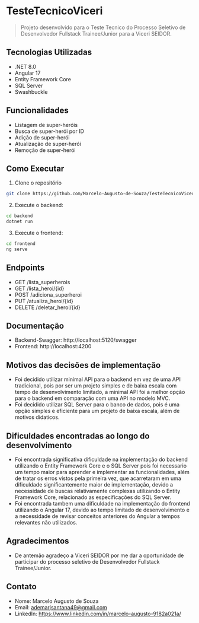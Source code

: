 # TesteTecnicoViceri

> Projeto desenvolvido para o Teste Tecnico do Processo Seletivo de Desenvolvedor Fullstack Trainee/Junior para a Viceri SEIDOR.

## Tecnologias Utilizadas
- .NET 8.0
- Angular 17
- Entity Framework Core
- SQL Server
- Swashbuckle

## Funcionalidades
- Listagem de super-heróis
- Busca de super-herói por ID
- Adição de super-herói
- Atualização de super-herói
- Remoção de super-herói

## Como Executar
1. Clone o repositório
```bash
git clone https://github.com/Marcelo-Augusto-de-Souza/TesteTecnicoViceri.git
```
2. Execute o backend:
```bash
cd backend
dotnet run
```
3. Execute o frontend:
```bash
cd frontend
ng serve
```

## Endpoints
- GET /lista_superherois
- GET /lista_heroi/{id}
- POST /adiciona_superheroi
- PUT /atualiza_heroi/{id}
- DELETE /deletar_heroi/{id}

## Documentação
- Backend-Swagger: http://localhost:5120/swagger
- Frontend: http://localhost:4200

## Motivos das decisões de implementação
- Foi decidido utilizar minimal API para o backend em vez de uma API tradicional, pois por ser um projeto simples e de baixa escala com tempo de desenvolvimento limitado, a minimal API foi a melhor opção para o backend em comparação com uma API no modelo MVC.
- Foi decidido utilizar SQL Server para o banco de dados, pois é uma opção simples e eficiente para um projeto de baixa escala, além de motivos didaticos.

## Dificuldades encontradas ao longo do desenvolvimento
- Foi encontrada significativa dificuldade na implementação do backend utilizando o Entity Framework Core e o SQL Server pois foi necessario um tempo maior para aprender e implementar as funcionalidades, além de tratar os erros vistos pela primeira vez, que acarretaram em uma dificuldade significantemente maior de implementação, devido a necessidade de buscas relativamente complexas utilizando o Entity Framework Core, relacionado as especificações do SQL Server.
- Foi encontrada tambem uma dificuldade na implementação do frontend utilizando o Angular 17, devido ao tempo limitado de desenvolvimento e a necessidade de revisar conceitos anteriores do Angular a tempos relevantes não utilizados.


## Agradecimentos
- De antemão agradeço a Viceri SEIDOR por me dar a oportunidade de participar do processo seletivo de Desenvolvedor Fullstack Trainee/Junior.

## Contato
- Nome: Marcelo Augusto de Souza
- Email: ademarjsantana49@gmail.com
- LinkedIn: https://www.linkedin.com/in/marcelo-augusto-9182a021a/
